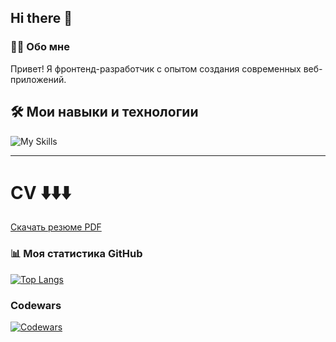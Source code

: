 ## Hi there 👋

### 👨‍💻 Обо мне
Привет! Я фронтенд-разработчик с опытом создания современных веб-приложений.

## 🛠️ **Мои навыки и технологии**
![My Skills](https://skillicons.dev/icons?i=react,js,css,html,ts,vscode,redux,webpack,vite,jest,figma&perline=10)

---
# **CV** ⬇️⬇️⬇️   
[Скачать резюме PDF](https://drive.google.com/file/d/1PnkKLVcos2oh63fPGEJv6sFnvwKnko7p/view?usp=sharing)


### 📊 Моя статистика GitHub
[![Top Langs](https://github-readme-stats.vercel.app/api/top-langs/?username=IrynaKhonina&layout=compact)](https://github.com/anuraghazra/github-readme-stats)


### Codewars
[![Codewars](https://www.codewars.com/users/IrynaKhonina/badges/small)](https://www.codewars.com/users/IrynaKhonina)
